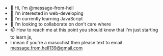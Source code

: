 - 👋 Hi, I’m @message-from-hell
- 👀 I’m interested in web-developing
- 🌱 I’m currently learning JavaScript
- 💞️ I’m looking to collaborate on don't care where
- 📫 How to reach me at this point you should know that I'm just starting to learn js, 
- I mean if you're a masochist then please text to email message.from.hell139@gmail.com 

<!---
message-from-hell/message-from-hell is a ✨ special ✨ repository because its `README.md` (this file) appears on your GitHub profile.
You can click the Preview link to take a look at your changes.
--->
